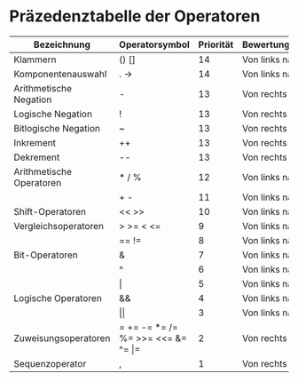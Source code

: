 # Präzedenztabelle der Operatoren

| **Bezeichnung**          | Operatorsymbol                     | Priorität | Bewertungsreihenfolge |
| ------------------------ | ---------------------------------- | --------- | --------------------- |
| Klammern                 | () []                              | 14        | Von links nach rechts |
| Komponentenauswahl       | . ->                               | 14        | Von links nach rechts |
| Arithmetische Negation   | -                                  | 13        | Von rechts nach links |
| Logische Negation        | !                                  | 13        | Von rechts nach links |
| Bitlogische Negation     | ~                                  | 13        | Von rechts nach links |
| Inkrement                | ++                                 | 13        | Von rechts nach links |
| Dekrement                | --                                 | 13        | Von rechts nach links |
| Arithmetische Operatoren | * / %                              | 12        | Von links nach rechts |
|                          | + -                                | 11        | Von links nach rechts |
| Shift-Operatoren         | << >>                              | 10        | Von links nach rechts |
| Vergleichsoperatoren     | > >= < <=                          | 9         | Von links nach rechts |
|                          | == !=                              | 8         | Von links nach rechts |
| Bit-Operatoren           | &                                  | 7         | Von links nach rechts |
|                          | ^                                  | 6         | Von links nach rechts |
|                          | \|                                 | 5         | Von links nach rechts |
| Logische Operatoren      | &&                                 | 4         | Von links nach rechts |
|                          | \|\|                               | 3         | Von links nach rechts |
| Zuweisungsoperatoren     | = += -= *= /= %= >>= <<= &= ^= \|= | 2         | Von rechts nach links |
| Sequenzoperator          | ,                                  | 1         | Von rechts nach links |

